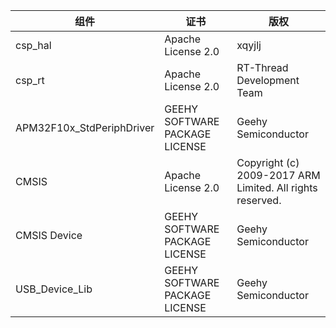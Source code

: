 | 组件                      | 证书                           | 版权                                                      |
| ------------------------- | ------------------------------ | --------------------------------------------------------- |
| csp_hal                   | Apache License 2.0             | xqyjlj                                                    |
| csp_rt                    | Apache License 2.0             | RT-Thread Development Team                                |
| APM32F10x_StdPeriphDriver | GEEHY SOFTWARE PACKAGE LICENSE | Geehy Semiconductor                                       |
| CMSIS                     | Apache License 2.0             | Copyright (c) 2009-2017 ARM Limited. All rights reserved. |
| CMSIS Device              | GEEHY SOFTWARE PACKAGE LICENSE | Geehy Semiconductor                                       |
| USB_Device_Lib            | GEEHY SOFTWARE PACKAGE LICENSE | Geehy Semiconductor                                       |

